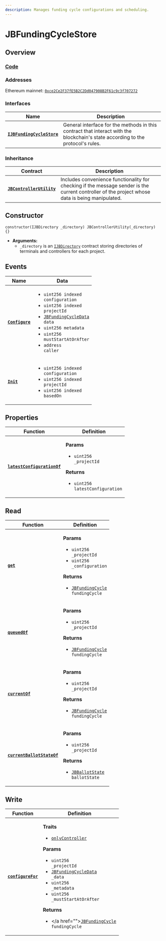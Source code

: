 ```yaml
---
description: Manages funding cycle configurations and scheduling.
---
```


# JBFundingCycleStore

## Overview

### [Code](https://github.com/jbx-protocol/juice-contracts-v2/blob/main/contracts/JBFundingCycleStore.sol)

### **Addresses**

Ethereum mainnet: [`0xce2Ce2F37fE5B2C2Dd047908B2F61c9c3f707272`](https://etherscan.io/address/0xce2Ce2F37fE5B2C2Dd047908B2F61c9c3f707272)

### **Interfaces**

| Name                                                                   | Description                                                                                                                              |
| ---------------------------------------------------------------------- | ---------------------------------------------------------------------------------------------------------------------------------------- |
| [**`IJBFundingCycleStore`**](/api/interfaces/ijbfundingcyclestore.md) | General interface for the methods in this contract that interact with the blockchain's state according to the protocol's rules. |

### **Inheritance**

| Contract                                                         | Description                                                                                                                                   |
| ---------------------------------------------------------------- | --------------------------------------------------------------------------------------------------------------------------------------------- |
| [**`JBControllerUtility`**](/api/contracts/or-abstract/jbcontrollerutility/) | Includes convenience functionality for checking if the message sender is the current controller of the project whose data is being manipulated.                                      |

## Constructor

```
constructor(IJBDirectory _directory) JBControllerUtility(_directory) {}
```

* **Arguments:**
  * `_directory` is an [`IJBDirectory`](/api/interfaces/ijbdirectory.md) contract storing directories of terminals and controllers for each project.

## Events

| Name                                   | Data                                                                                                                                                                                                                                                                                                                                                      |
| -------------------------------------- | --------------------------------------------------------------------------------------------------------------------------------------------------------------------------------------------------------------------------------------------------------------------------------------------------------------------------------------------------------- |
| [**`Configure`**](/api/contracts/jbfundingcyclestore/events/configure.md) | <ul><li><code>uint256 indexed configuration</code></li><li><code>uint256 indexed projectId</code></li><li><code>[JBFundingCycleData](/api/data-structures/jbfundingcycledata.md) data</code></li><li><code>uint256 metadata</code></li><li><code>uint256 mustStartAtOrAfter</code></li><li><code>address caller</code></li></ul> |BANNY
| [**`Init`**](/api/contracts/jbfundingcyclestore/events/init.md)           | <ul><li><code>uint256 indexed configuration</code></li><li><code>uint256 indexed projectId</code></li><li><code>uint256 indexed basedOn</code></li></ul>                                                                                                                                                                                                 |

## Properties

| Function                                     | Definition                                                                                                                                                    |
| -------------------------------------------- | ------------------------------------------------------------------------------------------------------------------------------------------------------------- |
| [**`latestConfigurationOf`**](/api/contracts/jbfundingcyclestore/properties/latestconfigurationof.md) | <p><strong>Params</strong></p><ul><li><code>uint256 _projectId</code></li></ul><p><strong>Returns</strong></p><ul><li><code>uint256 latestConfiguration</code></li></ul> |

## Read

| Function                                                   | Definition                                                                                                                                                                                                                                      |
| ---------------------------------------------------------- | ----------------------------------------------------------------------------------------------------------------------------------------------------------------------------------------------------------------------------------------------- |
| [**`get`**](read/get.md)                                   | <p><strong>Params</strong></p><ul><li><code>uint256 _projectId</code></li><li><code>uint256 _configuration</code></li></ul><p><strong>Returns</strong></p><ul><li><code>[JBFundingCycle](/api/data-structures/jbfundingcycle.md) fundingCycle</code></li></ul> |
| [**`queuedOf`**](read/queuedof.md)                         | <p><strong>Params</strong></p><ul><li><code>uint256 _projectId</code></li></ul><p><strong>Returns</strong></p><ul><li><code>[JBFundingCycle](/api/data-structures/jbfundingcycle.md) fundingCycle</code></li></ul>      |
| [**`currentOf`**](read/currentof.md)                       | <p><strong>Params</strong></p><ul><li><code>uint256 _projectId</code></li></ul><p><strong>Returns</strong></p><ul><li><code>[JBFundingCycle](/api/data-structures/jbfundingcycle.md) fundingCycle</code></li></ul>      |
| [**`currentBallotStateOf`**](read/currentballotstateof.md) | <p><strong>Params</strong></p><ul><li><code>uint256 _projectId</code></li></ul><p><strong>Returns</strong></p><ul><li><code>[JBBallotState](/api/enums/jbballotstate.md) ballotState</code></li></ul>                   |

## Write

| Function                                    | Definition                                                                                                                                                                                                                                                                                                                                                                                                                                                                                                                                                                                                                                                                                                                                                               |
| ------------------------------------------- | ------------------------------------------------------------------------------------------------------------------------------------------------------------------------------------------------------------------------------------------------------------------------------------------------------------------------------------------------------------------------------------------------------------------------------------------------------------------------------------------------------------------------------------------------------------------------------------------------------------------------------------------------------------------------------------------------------------------------------------------------------------------------ |
| [**`configureFor`**](write/configurefor.md) | <p><strong>Traits</strong></p><ul><li><code>[onlyController](/api/contracts/or-abstract/jbcontrollerutility/modifiers/onlycontroller.md)</code></li></ul><p><strong>Params</strong></p><ul><li><code>uint256 _projectId</code></li><li><code>[JBFundingCycleData](/api/data-structures/jbfundingcycledata.md) _data</code></li><li><code>uint256 _metadata</code></li><li><code>uint256 _mustStartAtOrAfter</code></li></ul><p><strong>Returns</strong></p><ul><li></a href=""><code>[JBFundingCycle](/api/data-structures/jbfundingcycle.md) fundingCycle</code></li></ul> |
